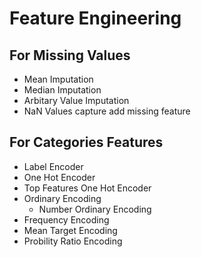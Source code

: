 # Feature Engineering

## For Missing Values

- Mean Imputation
- Median Imputation
- Arbitary Value Imputation
- NaN Values capture add missing feature

## For Categories Features

- Label Encoder
- One Hot Encoder
- Top Features One Hot Encoder
- Ordinary Encoding
   - Number Ordinary Encoding
- Frequency Encoding   
- Mean Target Encoding 
- Probility Ratio Encoding
